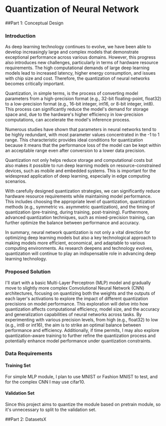 # Quantization of Neural Network

##Part 1: Conceptual Design

### Introduction
As deep learning technology continues to evolve, we have been able to develop increasingly large and complex models that demonstrate exceptional performance across various domains. However, this progress also introduces new challenges, particularly in terms of hardware resource requirements. The high computational demands of large deep learning models lead to increased latency, higher energy consumption, and issues with chip size and cost. Therefore, the quantization of neural networks becomes critically important.

Quantization, in simple terms, is the process of converting model parameters from a high-precision format (e.g., 32-bit floating-point, float32) to a low-precision format (e.g., 16-bit integer, int16, or 8-bit integer, int8). This process can significantly reduce the model's demand for storage space and, due to the hardware's higher efficiency in low-precision computations, can accelerate the model's inference process.

Numerous studies have shown that parameters in neural networks tend to be highly redundant, with most parameter values concentrated in the -1 to 1 range. This characteristic provides ideal conditions for quantization because it means that the performance loss of the model can be kept within an acceptable range even after conversion to a lower data precision.

Quantization not only helps reduce storage and computational costs but also makes it possible to run deep learning models on resource-constrained devices, such as mobile and embedded systems. This is important for the widespread application of deep learning, especially in edge computing scenarios.

With carefully designed quantization strategies, we can significantly reduce hardware resource requirements while maintaining model performance. This includes choosing the appropriate level of quantization, quantization methods (e.g., symmetric vs. asymmetric quantization), and the timing of quantization (pre-training, during training, post-training). Furthermore, advanced quantization techniques, such as mixed-precision training, can further optimize the balance between performance and accuracy.

In summary, neural network quantization is not only a vital direction for optimizing deep learning models but also a key technological approach to making models more efficient, economical, and adaptable to various computing environments. As research deepens and technology evolves, quantization will continue to play an indispensable role in advancing deep learning technology.

### Proposed Solution
I'll start with a basic Multi-Layer Perceptron (MLP) model and gradually move to slightly more complex Convolutional Neural Network (CNN) architectures, focusing on quantizing both the weights and the outputs of each layer's activations to explore the impact of different quantization precisions on model performance. This exploration will delve into how quantization affects computational efficiency, model size, and the accuracy and generalization capabilities of neural networks across tasks. By experimenting with various precision levels, from high (e.g., float32) to low (e.g., int8 or int16), the aim is to strike an optimal balance between performance and efficiency. Additionally, if time permits, I may also explore quantization-aware training to further refine the quantization process and potentially enhance model performance under quantization constraints.

### Data Requirements
#### Training Set
For simple MLP module, I plan to use MNIST or Fashion MNIST to test, and for the complex CNN I may use cifar10.

#### Validation Set
Since this project aims to quantize the module based on pretrain module, so it's unnecessary to split to the validation set.


##Part 2: DatasetsX